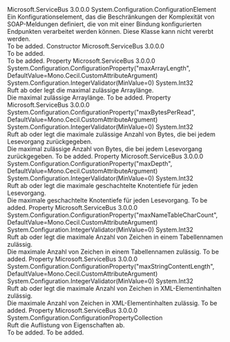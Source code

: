 <Type Name="XmlDictionaryReaderQuotasElement" FullName="Microsoft.ServiceBus.Configuration.XmlDictionaryReaderQuotasElement">
  <TypeSignature Language="C#" Value="public sealed class XmlDictionaryReaderQuotasElement : System.Configuration.ConfigurationElement" />
  <TypeSignature Language="ILAsm" Value=".class public auto ansi sealed beforefieldinit XmlDictionaryReaderQuotasElement extends System.Configuration.ConfigurationElement" />
  <TypeSignature Language="DocId" Value="T:Microsoft.ServiceBus.Configuration.XmlDictionaryReaderQuotasElement" />
  <TypeSignature Language="VB.NET" Value="Public NotInheritable Class XmlDictionaryReaderQuotasElement&#xA;Inherits ConfigurationElement" />
  <TypeSignature Language="F#" Value="type XmlDictionaryReaderQuotasElement = class&#xA;    inherit ConfigurationElement" />
  <AssemblyInfo>
    <AssemblyName>Microsoft.ServiceBus</AssemblyName>
    <AssemblyVersion>3.0.0.0</AssemblyVersion>
  </AssemblyInfo>
  <Base>
    <BaseTypeName>System.Configuration.ConfigurationElement</BaseTypeName>
  </Base>
  <Interfaces />
  <Docs>
    <summary>Ein Konfigurationselement, das die Beschränkungen der Komplexität von SOAP-Meldungen definiert, die von mit einer Bindung konfigurierten Endpunkten verarbeitet werden können. Diese Klasse kann nicht vererbt werden.</summary>
    <remarks>To be added.</remarks>
  </Docs>
  <Members>
    <Member MemberName=".ctor">
      <MemberSignature Language="C#" Value="public XmlDictionaryReaderQuotasElement ();" />
      <MemberSignature Language="ILAsm" Value=".method public hidebysig specialname rtspecialname instance void .ctor() cil managed" />
      <MemberSignature Language="DocId" Value="M:Microsoft.ServiceBus.Configuration.XmlDictionaryReaderQuotasElement.#ctor" />
      <MemberSignature Language="VB.NET" Value="Public Sub New ()" />
      <MemberType>Constructor</MemberType>
      <AssemblyInfo>
        <AssemblyName>Microsoft.ServiceBus</AssemblyName>
        <AssemblyVersion>3.0.0.0</AssemblyVersion>
      </AssemblyInfo>
      <Parameters />
      <Docs>
        <summary>To be added.</summary>
        <remarks>To be added.</remarks>
      </Docs>
    </Member>
    <Member MemberName="MaxArrayLength">
      <MemberSignature Language="C#" Value="public int MaxArrayLength { get; set; }" />
      <MemberSignature Language="ILAsm" Value=".property instance int32 MaxArrayLength" />
      <MemberSignature Language="DocId" Value="P:Microsoft.ServiceBus.Configuration.XmlDictionaryReaderQuotasElement.MaxArrayLength" />
      <MemberSignature Language="VB.NET" Value="Public Property MaxArrayLength As Integer" />
      <MemberSignature Language="F#" Value="member this.MaxArrayLength : int with get, set" Usage="Microsoft.ServiceBus.Configuration.XmlDictionaryReaderQuotasElement.MaxArrayLength" />
      <MemberType>Property</MemberType>
      <AssemblyInfo>
        <AssemblyName>Microsoft.ServiceBus</AssemblyName>
        <AssemblyVersion>3.0.0.0</AssemblyVersion>
      </AssemblyInfo>
      <Attributes>
        <Attribute>
          <AttributeName>System.Configuration.ConfigurationProperty("maxArrayLength", DefaultValue=Mono.Cecil.CustomAttributeArgument)</AttributeName>
        </Attribute>
        <Attribute>
          <AttributeName>System.Configuration.IntegerValidator(MinValue=0)</AttributeName>
        </Attribute>
      </Attributes>
      <ReturnValue>
        <ReturnType>System.Int32</ReturnType>
      </ReturnValue>
      <Docs>
        <summary>Ruft ab oder legt die maximal zulässige Arraylänge.</summary>
        <value>Die maximal zulässige Arraylänge.</value>
        <remarks>To be added.</remarks>
      </Docs>
    </Member>
    <Member MemberName="MaxBytesPerRead">
      <MemberSignature Language="C#" Value="public int MaxBytesPerRead { get; set; }" />
      <MemberSignature Language="ILAsm" Value=".property instance int32 MaxBytesPerRead" />
      <MemberSignature Language="DocId" Value="P:Microsoft.ServiceBus.Configuration.XmlDictionaryReaderQuotasElement.MaxBytesPerRead" />
      <MemberSignature Language="VB.NET" Value="Public Property MaxBytesPerRead As Integer" />
      <MemberSignature Language="F#" Value="member this.MaxBytesPerRead : int with get, set" Usage="Microsoft.ServiceBus.Configuration.XmlDictionaryReaderQuotasElement.MaxBytesPerRead" />
      <MemberType>Property</MemberType>
      <AssemblyInfo>
        <AssemblyName>Microsoft.ServiceBus</AssemblyName>
        <AssemblyVersion>3.0.0.0</AssemblyVersion>
      </AssemblyInfo>
      <Attributes>
        <Attribute>
          <AttributeName>System.Configuration.ConfigurationProperty("maxBytesPerRead", DefaultValue=Mono.Cecil.CustomAttributeArgument)</AttributeName>
        </Attribute>
        <Attribute>
          <AttributeName>System.Configuration.IntegerValidator(MinValue=0)</AttributeName>
        </Attribute>
      </Attributes>
      <ReturnValue>
        <ReturnType>System.Int32</ReturnType>
      </ReturnValue>
      <Docs>
        <summary>Ruft ab oder legt die maximale zulässige Anzahl von Bytes, die bei jedem Lesevorgang zurückgegeben.</summary>
        <value>Die maximal zulässige Anzahl von Bytes, die bei jedem Lesevorgang zurückgegeben.</value>
        <remarks>To be added.</remarks>
      </Docs>
    </Member>
    <Member MemberName="MaxDepth">
      <MemberSignature Language="C#" Value="public int MaxDepth { get; set; }" />
      <MemberSignature Language="ILAsm" Value=".property instance int32 MaxDepth" />
      <MemberSignature Language="DocId" Value="P:Microsoft.ServiceBus.Configuration.XmlDictionaryReaderQuotasElement.MaxDepth" />
      <MemberSignature Language="VB.NET" Value="Public Property MaxDepth As Integer" />
      <MemberSignature Language="F#" Value="member this.MaxDepth : int with get, set" Usage="Microsoft.ServiceBus.Configuration.XmlDictionaryReaderQuotasElement.MaxDepth" />
      <MemberType>Property</MemberType>
      <AssemblyInfo>
        <AssemblyName>Microsoft.ServiceBus</AssemblyName>
        <AssemblyVersion>3.0.0.0</AssemblyVersion>
      </AssemblyInfo>
      <Attributes>
        <Attribute>
          <AttributeName>System.Configuration.ConfigurationProperty("maxDepth", DefaultValue=Mono.Cecil.CustomAttributeArgument)</AttributeName>
        </Attribute>
        <Attribute>
          <AttributeName>System.Configuration.IntegerValidator(MinValue=0)</AttributeName>
        </Attribute>
      </Attributes>
      <ReturnValue>
        <ReturnType>System.Int32</ReturnType>
      </ReturnValue>
      <Docs>
        <summary>Ruft ab oder legt die maximale geschachtelte Knotentiefe für jeden Lesevorgang.</summary>
        <value>Die maximale geschachtelte Knotentiefe für jeden Lesevorgang.</value>
        <remarks>To be added.</remarks>
      </Docs>
    </Member>
    <Member MemberName="MaxNameTableCharCount">
      <MemberSignature Language="C#" Value="public int MaxNameTableCharCount { get; set; }" />
      <MemberSignature Language="ILAsm" Value=".property instance int32 MaxNameTableCharCount" />
      <MemberSignature Language="DocId" Value="P:Microsoft.ServiceBus.Configuration.XmlDictionaryReaderQuotasElement.MaxNameTableCharCount" />
      <MemberSignature Language="VB.NET" Value="Public Property MaxNameTableCharCount As Integer" />
      <MemberSignature Language="F#" Value="member this.MaxNameTableCharCount : int with get, set" Usage="Microsoft.ServiceBus.Configuration.XmlDictionaryReaderQuotasElement.MaxNameTableCharCount" />
      <MemberType>Property</MemberType>
      <AssemblyInfo>
        <AssemblyName>Microsoft.ServiceBus</AssemblyName>
        <AssemblyVersion>3.0.0.0</AssemblyVersion>
      </AssemblyInfo>
      <Attributes>
        <Attribute>
          <AttributeName>System.Configuration.ConfigurationProperty("maxNameTableCharCount", DefaultValue=Mono.Cecil.CustomAttributeArgument)</AttributeName>
        </Attribute>
        <Attribute>
          <AttributeName>System.Configuration.IntegerValidator(MinValue=0)</AttributeName>
        </Attribute>
      </Attributes>
      <ReturnValue>
        <ReturnType>System.Int32</ReturnType>
      </ReturnValue>
      <Docs>
        <summary>Ruft ab oder legt die maximale Anzahl von Zeichen in einem Tabellennamen zulässig.</summary>
        <value>Die maximale Anzahl von Zeichen in einem Tabellennamen zulässig.</value>
        <remarks>To be added.</remarks>
      </Docs>
    </Member>
    <Member MemberName="MaxStringContentLength">
      <MemberSignature Language="C#" Value="public int MaxStringContentLength { get; set; }" />
      <MemberSignature Language="ILAsm" Value=".property instance int32 MaxStringContentLength" />
      <MemberSignature Language="DocId" Value="P:Microsoft.ServiceBus.Configuration.XmlDictionaryReaderQuotasElement.MaxStringContentLength" />
      <MemberSignature Language="VB.NET" Value="Public Property MaxStringContentLength As Integer" />
      <MemberSignature Language="F#" Value="member this.MaxStringContentLength : int with get, set" Usage="Microsoft.ServiceBus.Configuration.XmlDictionaryReaderQuotasElement.MaxStringContentLength" />
      <MemberType>Property</MemberType>
      <AssemblyInfo>
        <AssemblyName>Microsoft.ServiceBus</AssemblyName>
        <AssemblyVersion>3.0.0.0</AssemblyVersion>
      </AssemblyInfo>
      <Attributes>
        <Attribute>
          <AttributeName>System.Configuration.ConfigurationProperty("maxStringContentLength", DefaultValue=Mono.Cecil.CustomAttributeArgument)</AttributeName>
        </Attribute>
        <Attribute>
          <AttributeName>System.Configuration.IntegerValidator(MinValue=0)</AttributeName>
        </Attribute>
      </Attributes>
      <ReturnValue>
        <ReturnType>System.Int32</ReturnType>
      </ReturnValue>
      <Docs>
        <summary>Ruft ab oder legt die maximale Anzahl von Zeichen in XML-Elementinhalten zulässig.</summary>
        <value>Die maximale Anzahl von Zeichen in XML-Elementinhalten zulässig.</value>
        <remarks>To be added.</remarks>
      </Docs>
    </Member>
    <Member MemberName="Properties">
      <MemberSignature Language="C#" Value="protected override System.Configuration.ConfigurationPropertyCollection Properties { get; }" />
      <MemberSignature Language="ILAsm" Value=".property instance class System.Configuration.ConfigurationPropertyCollection Properties" />
      <MemberSignature Language="DocId" Value="P:Microsoft.ServiceBus.Configuration.XmlDictionaryReaderQuotasElement.Properties" />
      <MemberSignature Language="VB.NET" Value="Protected Overrides ReadOnly Property Properties As ConfigurationPropertyCollection" />
      <MemberSignature Language="F#" Value="member this.Properties : System.Configuration.ConfigurationPropertyCollection" Usage="Microsoft.ServiceBus.Configuration.XmlDictionaryReaderQuotasElement.Properties" />
      <MemberType>Property</MemberType>
      <AssemblyInfo>
        <AssemblyName>Microsoft.ServiceBus</AssemblyName>
        <AssemblyVersion>3.0.0.0</AssemblyVersion>
      </AssemblyInfo>
      <ReturnValue>
        <ReturnType>System.Configuration.ConfigurationPropertyCollection</ReturnType>
      </ReturnValue>
      <Docs>
        <summary>
            Ruft die Auflistung von Eigenschaften ab.
            </summary>
        <value>To be added.</value>
        <remarks>To be added.</remarks>
      </Docs>
    </Member>
  </Members>
</Type>